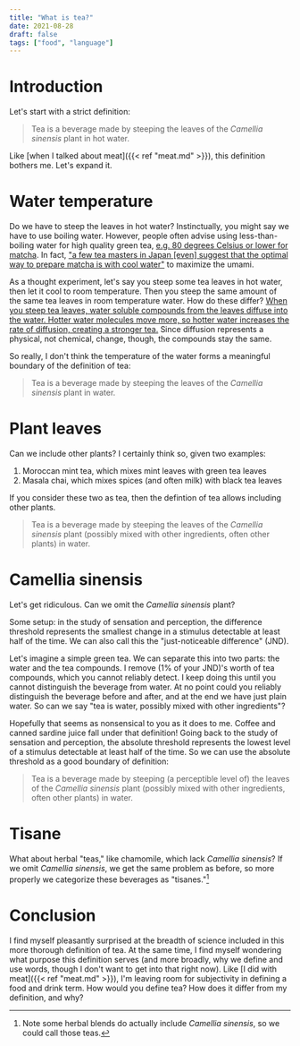 ```yaml
---
title: "What is tea?"
date: 2021-08-28
draft: false
tags: ["food", "language"]
---
```

# Introduction
Let's start with a strict definition:
> Tea is a beverage made by steeping the leaves of the _Camellia sinensis_ plant in hot water.

Like [when I talked about meat]({{< ref "meat.md" >}}), this definition bothers me. Let's expand it.
# Water temperature
Do we have to steep the leaves in hot water? Instinctually, you might say we have to use boiling water. However, people often advise using less-than-boiling water for high quality green tea, [e.g. 80 degrees Celsius or lower for matcha](https://teaologists.co.uk/blogs/teaologists-health-habit-blog/92354753-water-temperature-in-matcha-tea). In fact, ["a few tea masters in Japan [even] suggest that the optimal way to prepare matcha is with cool water"](https://breakawaymatcha.com/blogs/journal/matcha-and-water-temperature) to maximize the umami.

As a thought experiment, let's say you steep some tea leaves in hot water, then let it cool to room temperature. Then you steep the same amount of the same tea leaves in room temperature water. How do these differ? [When you steep tea leaves, water soluble compounds from the leaves diffuse into the water. Hotter water molecules move more, so hotter water increases the rate of diffusion, creating a stronger tea.](https://teaepicure.com/kinetics-of-steeping-tea) Since diffusion represents a physical, not chemical, change, though, the compounds stay the same.

So really, I don't think the temperature of the water forms a meaningful boundary of the definition of tea:
> Tea is a beverage made by steeping the leaves of the _Camellia sinensis_ plant in water.
# Plant leaves
Can we include other plants? I certainly think so, given two examples:
1. Moroccan mint tea, which mixes mint leaves with green tea leaves
2. Masala chai, which mixes spices (and often milk) with black tea leaves

If you consider these two as tea, then the defintion of tea allows including other plants.
> Tea is a beverage made by steeping the leaves of the _Camellia sinensis_ plant (possibly mixed with other ingredients, often other plants) in water.
# Camellia sinensis
Let's get ridiculous. Can we omit the _Camellia sinensis_ plant?

Some setup: in the study of sensation and perception, the difference threshold represents the smallest change in a stimulus detectable at least half of the time. We can also call this the "just-noticeable difference" (JND).

Let's imagine a simple green tea. We can separate this into two parts: the water and the tea compounds. I remove (1% of your JND)'s worth of tea compounds, which you cannot reliably detect. I keep doing this until you cannot distinguish the beverage from water. At no point could you reliably distinguish the beverage before and after, and at the end we have just plain water. So can we say "tea is water, possibly mixed with other ingredients"?

Hopefully that seems as nonsensical to you as it does to me. Coffee and canned sardine juice fall under that definition! Going back to the study of sensation and perception, the absolute threshold represents the lowest level of a stimulus detectable at least half of the time. So we can use the absolute threshold as a good boundary of definition:
> Tea is a beverage made by steeping (a perceptible level of) the leaves of the _Camellia sinensis_ plant (possibly mixed with other ingredients, often other plants) in water.
# Tisane
What about herbal "teas," like chamomile, which lack _Camellia sinensis_? If we omit _Camellia sinensis_, we get the same problem as before, so more properly we categorize these beverages as "tisanes."[^1]
[^1]: Note some herbal blends do actually include _Camellia sinensis_, so we could call those teas.
# Conclusion
I find myself pleasantly surprised at the breadth of science included in this more thorough definition of tea. At the same time, I find myself wondering what purpose this definition serves (and more broadly, why we define and use words, though I don't want to get into that right now). Like [I did with meat]({{< ref "meat.md" >}}), I'm leaving room for subjectivity in defining a food and drink term. How would you define tea? How does it differ from my definition, and why?
